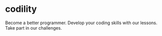 codility
========

Become a better programmer. Develop your coding skills with our lessons. Take part in our challenges.
